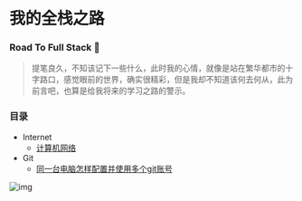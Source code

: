 # 我的全栈之路
### Road To Full Stack :light_rail:

> 提笔良久，不知该记下一些什么，此时我的心情，就像是站在繁华都市的十字路口，感觉眼前的世界，确实很精彩，但是我却不知道该何去何从，此为前言吧，也算是给我将来的学习之路的警示。

### 目录
- Internet
  - [计算机网络](/Internet/计算机网络%20-%20目录.md)
- Git
  - [同一台电脑怎样配置并使用多个git账号](/Git/同一台电脑怎么配置并使用多个git账号.md)

![img](https://roadmap.sh/roadmaps/backend.png)
